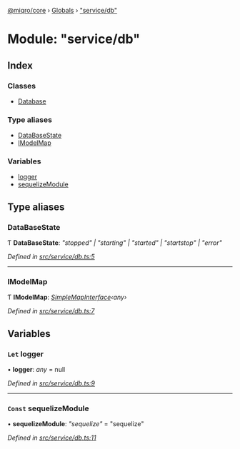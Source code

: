[@miqro/core](../README.md) › [Globals](../globals.md) › ["service/db"](_service_db_.md)

# Module: "service/db"

## Index

### Classes

* [Database](../classes/_service_db_.database.md)

### Type aliases

* [DataBaseState](_service_db_.md#databasestate)
* [IModelMap](_service_db_.md#imodelmap)

### Variables

* [logger](_service_db_.md#let-logger)
* [sequelizeModule](_service_db_.md#const-sequelizemodule)

## Type aliases

###  DataBaseState

Ƭ **DataBaseState**: *"stopped" | "starting" | "started" | "startstop" | "error"*

*Defined in [src/service/db.ts:5](https://github.com/claukers/miqro-core/blob/64522a7/src/service/db.ts#L5)*

___

###  IModelMap

Ƭ **IModelMap**: *[SimpleMapInterface](../interfaces/_util_util_.simplemapinterface.md)‹any›*

*Defined in [src/service/db.ts:7](https://github.com/claukers/miqro-core/blob/64522a7/src/service/db.ts#L7)*

## Variables

### `Let` logger

• **logger**: *any* = null

*Defined in [src/service/db.ts:9](https://github.com/claukers/miqro-core/blob/64522a7/src/service/db.ts#L9)*

___

### `Const` sequelizeModule

• **sequelizeModule**: *"sequelize"* = "sequelize"

*Defined in [src/service/db.ts:11](https://github.com/claukers/miqro-core/blob/64522a7/src/service/db.ts#L11)*
